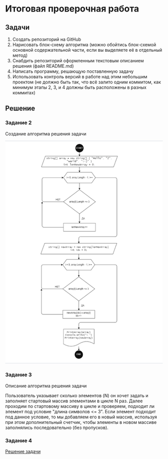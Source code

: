 # Итоговая проверочная работа

## Задачи
1. Создать репозиторий на GitHub
1. Нарисовать блок-схему алгоритма (можно обойтись блок-схемой основной содержательной части, если вы выделяете её в отдельный метод)
1. Снабдить репозиторий оформленным текстовым описанием решения (файл README.md)
1. Написать программу, решающую поставленную задачу
1. Использовать контроль версий в работе над этим небольшим проектом (не должно быть так, что всё залито одним коммитом, как минимум этапы 2, 3, и 4 должны быть расположены в разных коммитах)

## Решение
### Задание 2
Создание алгоритма решения задачи

![Алгоритм](Блок-схема.png)

### Задание 3
Описание алгоритма решения задачи

Пользователь указывает сколько элементов (N) он хочет задать и заполняет стартовый массив элементами в цикле N раз.
Далее проходим по стартовому массиву в цикле и проверяем, подходит ли элемент под условие "длина символов <= 3". Если элемент подходит под данное условие, то мы добавляем его в новый массив, используя при этом дополнительный счетчик, чтобы элементы в новом массиве заполнялись последовательно (без пропусков).

### Задание 4
[Решение задачи](Program.cs)